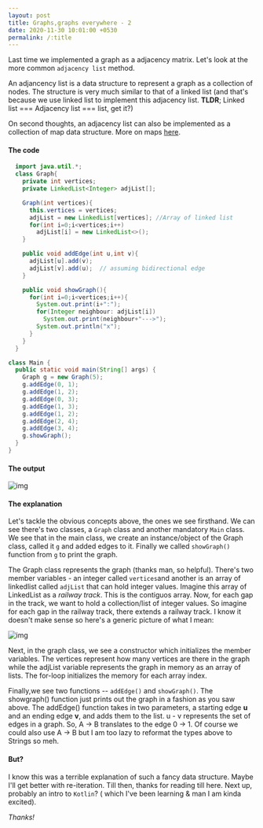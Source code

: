 ```yaml
---
layout: post
title: Graphs,graphs everywhere - 2
date: 2020-11-30 10:01:00 +0530
permalink: /:title
---
```


Last time we implemented a graph as a adjacency matrix. Let's look at the more common `adjacency list` method.

An adjancency list is a data structure to represent a graph as a collection of nodes. The structure is very much similar to that of a linked list (and that's because we use linked list to implement this adjacency list. **TLDR**; Linked list === Adjacency list === list, get it?)

On second thoughts, an adjacency list can also be implemented as a collection of map data structure. More on maps [here]().


#### The code

```java
  import java.util.*;
  class Graph{
    private int vertices;
    private LinkedList<Integer> adjList[];

    Graph(int vertices){
      this.vertices = vertices;
      adjList = new LinkedList[vertices]; //Array of linked list
      for(int i=0;i<vertices;i++)
        adjList[i] = new LinkedList<>();
    }

    public void addEdge(int u,int v){
      adjList[u].add(v);
      adjList[v].add(u);  // assuming bidirectional edge
    }

    public void showGraph(){
      for(int i=0;i<vertices;i++){
        System.out.print(i+":");
        for(Integer neighbour: adjList[i])
          System.out.print(neighbour+"--->");
        System.out.println("x");
      }
    }
  }

class Main {
  public static void main(String[] args) {
    Graph g = new Graph(5);
    g.addEdge(0, 1);
    g.addEdge(1, 2);
    g.addEdge(0, 3);
    g.addEdge(1, 3);
    g.addEdge(1, 2);
    g.addEdge(2, 4);
    g.addEdge(3, 4);
    g.showGraph();
  }
}
```
#### The output
![img](/compute/images/graph_list_output.PNG "Weird shit, right?")


#### The explanation
Let's tackle the obvious concepts above, the ones we see firsthand. We can see there's two classes, a `Graph` class and another mandatory `Main` class. We see that in the main class, we create an instance/object of the Graph class, called it `g` and added edges to it. Finally we called `showGraph()` function from `g` to print the graph.

The Graph class represents the graph (thanks man, so helpful). There's two member variables - an integer called `vertices`and another is an array of linkedlist called `adjList` that can hold integer values. Imagine this array of LinkedList as a _railway track_. This is the contiguos array. Now, for each gap in the track, we want to hold a collection/list of integer values. So imagine for each gap in the railway track, there extends a railway track. I know it doesn't make sense so here's a generic picture of what I mean:

![img](/compute/images/llist.png "A better explanation")

Next, in the graph class, we see a constructor which initializes the member variables. The vertices represent how many vertices are there in the graph while the adjList variable represents the graph in memory as an array of lists. The for-loop initializes the memory for each array index.

Finally,we see two functions -- `addEdge()` and `showGraph()`. The showgraph() function just prints out the graph in a fashion as you saw above. The addEdge() function takes in two parameters, a starting edge __u__ and an ending edge __v__, and adds them to the list. u - v represents the set of edges in a graph. So, A -> B translates to the edge 0 -> 1. Of course we could also use A -> B but I am too lazy to reformat the types above to Strings so meh.

#### But?
I know this was a terrible explanation of such a fancy data structure. Maybe I'll get better with re-iteration. Till then, thanks for reading till here. Next up, probably an intro to `Kotlin`? ( which I've been learning & man I am kinda excited).

_Thanks!_